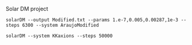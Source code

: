 Solar DM project

```
solarDM --output Modified.txt --params 1.e-7,0.005,0.00287,1e-3 --steps 6300 --system AraujoModified
```

```
solarDM --system KKaxions --steps 50000
```
